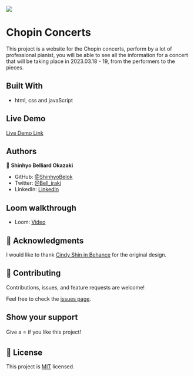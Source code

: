 ![](https://img.shields.io/badge/Microverse-blueviolet)

# Chopin Concerts

This project is a website for the Chopin concerts, perform by a lot of professional pianist, you will be able to see all the information for a concert that will be taking place in 2023.03.18 - 19, from the performers to the pieces.

## Built With

- html, css and javaScript

## Live Demo

[Live Demo Link](https://shinhyobelok.github.io/M1_final_capstone/)

## Authors

👤 **Shinhyo Belliard Okazaki**

- GitHub: [@ShinhyoBelok](https://github.com/ShinhyoBelok)
- Twitter: [@Bell_iraki](https://twitter.com/Bell_iraki)
- LinkedIn: [LinkedIn](https://www.linkedin.com/in/shinhyo-belliard-okazaki-807a38249/)

## Loom walkthrough

- Loom: [Video](https://www.loom.com/share/7dd991911aae4207bddd71d1b42e2043)

## 🙏 Acknowledgments

I would like to thank [Cindy Shin in Behance](https://www.behance.net/adagio07) for the original design.

## 🤝 Contributing

Contributions, issues, and feature requests are welcome!

Feel free to check the [issues page](../../issues/).

## Show your support

Give a ⭐️ if you like this project!

## 📝 License

This project is [MIT](./LICENSE) licensed.
